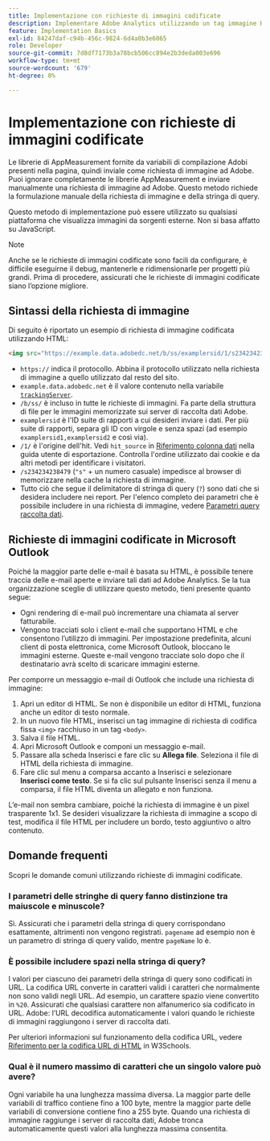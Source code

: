 ```yaml
---
title: Implementazione con richieste di immagini codificate
description: Implementare Adobe Analytics utilizzando un tag immagine HTML (richiesta immagine codificata)
feature: Implementation Basics
exl-id: 84247daf-c94b-456c-9824-6d4a0b3e6065
role: Developer
source-git-commit: 7d8df7173b3a78bcb506cc894e2b3deda003e696
workflow-type: tm+mt
source-wordcount: '679'
ht-degree: 0%

---
```


# Implementazione con richieste di immagini codificate

Le librerie di AppMeasurement fornite da variabili di compilazione Adobi presenti nella pagina, quindi inviale come richiesta di immagine ad Adobe. Puoi ignorare completamente le librerie AppMeasurement e inviare manualmente una richiesta di immagine ad Adobe. Questo metodo richiede la formulazione manuale della richiesta di immagine e della stringa di query.

Questo metodo di implementazione può essere utilizzato su qualsiasi piattaforma che visualizza immagini da sorgenti esterne. Non si basa affatto su JavaScript.

>[!NOTE]
>
>Anche se le richieste di immagini codificate sono facili da configurare, è difficile eseguirne il debug, mantenerle e ridimensionarle per progetti più grandi. Prima di procedere, assicurati che le richieste di immagini codificate siano l’opzione migliore.

## Sintassi della richiesta di immagine

Di seguito è riportato un esempio di richiesta di immagine codificata utilizzando HTML:

```html
<img src="https://example.data.adobedc.net/b/ss/examplersid/1/s234234238479?AQB=1&g=http%3A%2F%2Fexample.com&pageName=Example%20hardcoded%20hit&v1=Example%20value&AQE=1"/>
```

* `https://` indica il protocollo. Abbina il protocollo utilizzato nella richiesta di immagine a quello utilizzato dal resto del sito.
* `example.data.adobedc.net` è il valore contenuto nella variabile [`trackingServer`](/help/implement/vars/config-vars/trackingserver.md).
* `/b/ss/` è incluso in tutte le richieste di immagini. Fa parte della struttura di file per le immagini memorizzate sui server di raccolta dati Adobe.
* `examplersid` è l&#39;ID suite di rapporti a cui desideri inviare i dati. Per più suite di rapporti, separa gli ID con virgole e senza spazi (ad esempio `examplersid1,examplersid2` e così via).
* `/1/` è l&#39;origine dell&#39;hit. Vedi `hit_source` in [Riferimento colonna dati](../../export/analytics-data-feed/c-df-contents/datafeeds-reference.md) nella guida utente di esportazione. Controlla l&#39;ordine utilizzato dai cookie e da altri metodi per identificare i visitatori.
* `/s234234238479` (`"s"` + un numero casuale) impedisce al browser di memorizzare nella cache la richiesta di immagine.
* Tutto ciò che segue il delimitatore di stringa di query (`?`) sono dati che si desidera includere nei report. Per l&#39;elenco completo dei parametri che è possibile includere in una richiesta di immagine, vedere [Parametri query raccolta dati](../validate/query-parameters.md).

## Richieste di immagini codificate in Microsoft Outlook

Poiché la maggior parte delle e-mail è basata su HTML, è possibile tenere traccia delle e-mail aperte e inviare tali dati ad Adobe Analytics. Se la tua organizzazione sceglie di utilizzare questo metodo, tieni presente quanto segue:

* Ogni rendering di e-mail può incrementare una chiamata al server fatturabile.
* Vengono tracciati solo i client e-mail che supportano HTML e che consentono l’utilizzo di immagini. Per impostazione predefinita, alcuni client di posta elettronica, come Microsoft Outlook, bloccano le immagini esterne. Queste e-mail vengono tracciate solo dopo che il destinatario avrà scelto di scaricare immagini esterne.

Per comporre un messaggio e-mail di Outlook che include una richiesta di immagine:

1. Apri un editor di HTML. Se non è disponibile un editor di HTML, funziona anche un editor di testo normale.
2. In un nuovo file HTML, inserisci un tag immagine di richiesta di codifica fissa `<img>` racchiuso in un tag `<body>`.
3. Salva il file HTML.
4. Apri Microsoft Outlook e componi un messaggio e-mail.
5. Passare alla scheda Inserisci e fare clic su **Allega file**. Seleziona il file di HTML della richiesta di immagine.
6. Fare clic sul menu a comparsa accanto a Inserisci e selezionare **Inserisci come testo**. Se si fa clic sul pulsante Inserisci senza il menu a comparsa, il file HTML diventa un allegato e non funziona.

L’e-mail non sembra cambiare, poiché la richiesta di immagine è un pixel trasparente 1x1. Se desideri visualizzare la richiesta di immagine a scopo di test, modifica il file HTML per includere un bordo, testo aggiuntivo o altro contenuto.

## Domande frequenti

Scopri le domande comuni utilizzando richieste di immagini codificate.

### I parametri delle stringhe di query fanno distinzione tra maiuscole e minuscole?

Sì. Assicurati che i parametri della stringa di query corrispondano esattamente, altrimenti non vengono registrati. `pagename` ad esempio non è un parametro di stringa di query valido, mentre `pageName` lo è.

### È possibile includere spazi nella stringa di query?

I valori per ciascuno dei parametri della stringa di query sono codificati in URL. La codifica URL converte in caratteri validi i caratteri che normalmente non sono validi negli URL. Ad esempio, un carattere spazio viene convertito in `%20`. Assicurati che qualsiasi carattere non alfanumerico sia codificato in URL. Adobe: l’URL decodifica automaticamente i valori quando le richieste di immagini raggiungono i server di raccolta dati.

Per ulteriori informazioni sul funzionamento della codifica URL, vedere [Riferimento per la codifica URL di HTML](https://www.w3schools.com/tags/ref_urlencode.asp) in W3Schools.

### Qual è il numero massimo di caratteri che un singolo valore può avere?

Ogni variabile ha una lunghezza massima diversa. La maggior parte delle variabili di traffico contiene fino a 100 byte, mentre la maggior parte delle variabili di conversione contiene fino a 255 byte. Quando una richiesta di immagine raggiunge i server di raccolta dati, Adobe tronca automaticamente questi valori alla lunghezza massima consentita.

